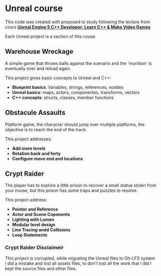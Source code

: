 # Unreal course

This code was created with proposed to study following the lecture from cours **[Unreal Engine 5 C++ Developer: Learn C++ & Make Video Games](https://www.udemy.com/course/unrealcourse/https://www.udemy.com/course/unrealcourse/)**

Each Unreal project is a section of this couse.

## Warehouse Wreckage
A simple game that throws balls against the scenario and the 'munition' is eventually over and reload again.

This project gives basic concepts to Unreal and C++:
* **Blueprint basics**: Variables, strings, references, noddes
* **Unreal basics**: maps, actors, componentes, transforms, vectors
* **C++ concepts**: structs, classes, member functions

## Obstacule Assaults
Platform game, the character should jump over multiple platforms, the objective is to reach the end of the track.

This project addresses:
* **Add more levels**
* **Rotation back and forty**
* **Configure move end and locations**

## Crypt Raider
The player has to explore a little prison to recover a small statue stolen from your house, but this prison has some traps and puzzles to resolve.

This project address:
* **Pointer and Reference**
* **Actor and Scene Coponents**
* **Lighting with Lumen**
* **Modular level design**
* **Line Tracing andd Collisions**
* **Loop Statements**

### Crypt Raider Disclaimeir
This project is corrupted, while migrating the Unreal files to Git-LFS system I did a mistake and lost all assets files, to don't lost all the work that I did I kept the source files and other files.